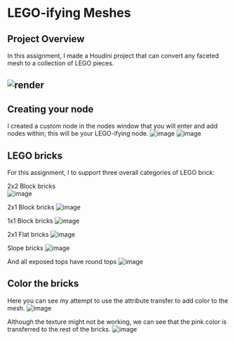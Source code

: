 # LEGO-ifying Meshes

## Project Overview
In this assignment, I made a Houdini project that can convert any faceted mesh to a collection of LEGO pieces.

![render](https://github.com/kyraSclark/hw03-legos/assets/60115638/21ba9fd9-d85d-4729-811e-8bc401a2d2d1)
---

## Creating your node
I created a custom node in the nodes window that you will enter and add nodes within; this will be your LEGO-ifying node.
![image](https://github.com/kyraSclark/hw03-legos/assets/60115638/afc90988-735e-47a6-8b38-8f82ada3f3ea)
![image](https://github.com/kyraSclark/hw03-legos/assets/60115638/526969e1-7911-4077-ab81-b28424524e3b)

## LEGO bricks
For this assignment, I to support three overall categories of LEGO brick:

2x2 Block bricks  
![image](https://github.com/kyraSclark/hw03-legos/assets/60115638/888d4344-2495-4196-94f1-83462cec056f)

2x1 Block bricks
![image](https://github.com/kyraSclark/hw03-legos/assets/60115638/fefa6e2c-38a3-4119-85c8-42652eca8eea)

1x1 Block bricks
![image](https://github.com/kyraSclark/hw03-legos/assets/60115638/2154482b-8715-41b1-851d-81178bc0cb26)

2x1 Flat bricks
![image](https://github.com/kyraSclark/hw03-legos/assets/60115638/6af32108-8aee-4667-b565-274d8a59d431)

Slope bricks
![image](https://github.com/kyraSclark/hw03-legos/assets/60115638/43dd7958-8e76-41ec-900b-23eec4955e67)

And all exposed tops have round tops
![image](https://github.com/kyraSclark/hw03-legos/assets/60115638/09240227-70b0-48b4-8c6a-56d7559d8af6)

## Color the bricks
Here you can see my attempt to use the attribute transfer to add color to the mesh. 
![image](https://github.com/kyraSclark/hw03-legos/assets/60115638/523a8462-ca1a-4fe6-8840-980f61adf147)

Although the texture might not be working, we can see that the pink color is transferred to the rest of the bricks. 
![image](https://github.com/kyraSclark/hw03-legos/assets/60115638/07828844-8179-48c3-a06b-519a0fc16c46)

